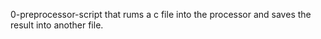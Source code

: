 0-preprocessor-script that rums a c file into the processor and saves the result into another file.

